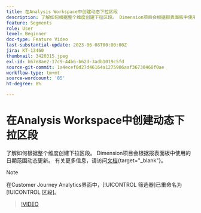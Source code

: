 ```yaml
---
title: 在Analysis Workspace中创建动态下拉区段
description: 了解如何根据整个维度创建下拉区段。 Dimension项目会根据报表面板中使用的日期范围动态更新。
feature: Segments
role: User
level: Beginner
doc-type: Feature Video
last-substantial-update: 2023-06-08T00:00:00Z
jira: KT-13460
thumbnail: 3420315.jpeg
exl-id: b67e8ae2-17c9-44b6-b62d-3adb1019c5fd
source-git-commit: 1a4ecef0d27d46164a1275906aaf36730468f0ae
workflow-type: tm+mt
source-wordcount: '85'
ht-degree: 8%

---
```


# 在Analysis Workspace中创建动态下拉区段

了解如何根据整个维度创建下拉区段。 Dimension项目会根据报表面板中使用的日期范围动态更新。 有关更多信息，请访问[文档](https://experienceleague.adobe.com/en/docs/analytics-platform/using/cja-components/cja-segments/create-filters){target="_blank"}。

>[!NOTE]
>
> 在Customer Journey Analytics界面中，[!UICONTROL 筛选器]已重命名为[!UICONTROL 区段]。

>[!VIDEO](https://video.tv.adobe.com/v/3420315/?learn=on)
